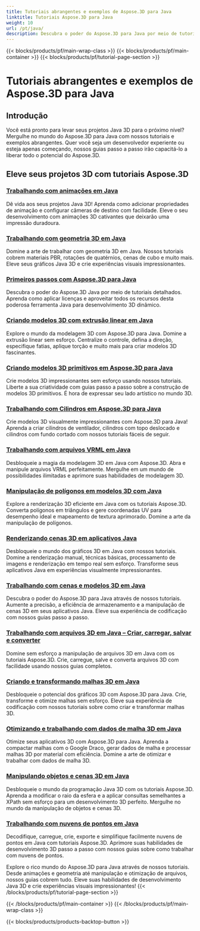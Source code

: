 ```yaml
---
title: Tutoriais abrangentes e exemplos de Aspose.3D para Java
linktitle: Tutoriais Aspose.3D para Java
weight: 10
url: /pt/java/
description: Descubra o poder do Aspose.3D para Java por meio de tutoriais abrangentes. Eleve seus projetos Java 3D com tutoriais sobre animações, geometria, licenciamento e muito mais!
---
```


{{< blocks/products/pf/main-wrap-class >}}
{{< blocks/products/pf/main-container >}}
{{< blocks/products/pf/tutorial-page-section >}}

# Tutoriais abrangentes e exemplos de Aspose.3D para Java

## Introdução

Você está pronto para levar seus projetos Java 3D para o próximo nível? Mergulhe no mundo do Aspose.3D para Java com nossos tutoriais e exemplos abrangentes. Quer você seja um desenvolvedor experiente ou esteja apenas começando, nossos guias passo a passo irão capacitá-lo a liberar todo o potencial do Aspose.3D.

## Eleve seus projetos 3D com tutoriais Aspose.3D

### [Trabalhando com animações em Java](./animations/)

Dê vida aos seus projetos Java 3D! Aprenda como adicionar propriedades de animação e configurar câmeras de destino com facilidade. Eleve o seu desenvolvimento com animações 3D cativantes que deixarão uma impressão duradoura.

### [Trabalhando com geometria 3D em Java](./geometry/)

Domine a arte de trabalhar com geometria 3D em Java. Nossos tutoriais cobrem materiais PBR, rotações de quatérnios, cenas de cubo e muito mais. Eleve seus gráficos Java 3D e crie experiências visuais impressionantes.

### [Primeiros passos com Aspose.3D para Java](./licensing/)

Descubra o poder do Aspose.3D Java por meio de tutoriais detalhados. Aprenda como aplicar licenças e aproveitar todos os recursos desta poderosa ferramenta Java para desenvolvimento 3D dinâmico.

### [Criando modelos 3D com extrusão linear em Java](./linear-extrusion/)

Explore o mundo da modelagem 3D com Aspose.3D para Java. Domine a extrusão linear sem esforço. Centralize o controle, defina a direção, especifique fatias, aplique torção e muito mais para criar modelos 3D fascinantes.

### [Criando modelos 3D primitivos em Aspose.3D para Java](./primitive-3d-models/)

Crie modelos 3D impressionantes sem esforço usando nossos tutoriais. Liberte a sua criatividade com guias passo a passo sobre a construção de modelos 3D primitivos. É hora de expressar seu lado artístico no mundo 3D.

### [Trabalhando com Cilindros em Aspose.3D para Java](./cylinders/)

Crie modelos 3D visualmente impressionantes com Aspose.3D para Java! Aprenda a criar cilindros de ventilador, cilindros com topo deslocado e cilindros com fundo cortado com nossos tutoriais fáceis de seguir.

### [Trabalhando com arquivos VRML em Java](./vrml-files/)

Desbloqueie a magia da modelagem 3D em Java com Aspose.3D. Abra e manipule arquivos VRML perfeitamente. Mergulhe em um mundo de possibilidades ilimitadas e aprimore suas habilidades de modelagem 3D.

### [Manipulação de polígonos em modelos 3D com Java](./polygon/)

Explore a renderização 3D eficiente em Java com os tutoriais Aspose.3D. Converta polígonos em triângulos e gere coordenadas UV para desempenho ideal e mapeamento de textura aprimorado. Domine a arte da manipulação de polígonos.

### [Renderizando cenas 3D em aplicativos Java](./rendering-3d-scenes/)

Desbloqueie o mundo dos gráficos 3D em Java com nossos tutoriais. Domine a renderização manual, técnicas básicas, processamento de imagens e renderização em tempo real sem esforço. Transforme seus aplicativos Java em experiências visualmente impressionantes.

### [Trabalhando com cenas e modelos 3D em Java](./3d-scenes-and-models/)

Descubra o poder do Aspose.3D para Java através de nossos tutoriais. Aumente a precisão, a eficiência de armazenamento e a manipulação de cenas 3D em seus aplicativos Java. Eleve sua experiência de codificação com nossos guias passo a passo.

### [Trabalhando com arquivos 3D em Java – Criar, carregar, salvar e converter](./load-and-save/)

Domine sem esforço a manipulação de arquivos 3D em Java com os tutoriais Aspose.3D. Crie, carregue, salve e converta arquivos 3D com facilidade usando nossos guias completos.

### [Criando e transformando malhas 3D em Java](./transforming-3d-meshes/)

Desbloqueie o potencial dos gráficos 3D com Aspose.3D para Java. Crie, transforme e otimize malhas sem esforço. Eleve sua experiência de codificação com nossos tutoriais sobre como criar e transformar malhas 3D.

### [Otimizando e trabalhando com dados de malha 3D em Java](./3d-mesh-data/)

Otimize seus aplicativos 3D com Aspose.3D para Java. Aprenda a compactar malhas com o Google Draco, gerar dados de malha e processar malhas 3D por material com eficiência. Domine a arte de otimizar e trabalhar com dados de malha 3D.

### [Manipulando objetos e cenas 3D em Java](./3d-objects-and-scenes/)

Desbloqueie o mundo da programação Java 3D com os tutoriais Aspose.3D. Aprenda a modificar o raio da esfera e a aplicar consultas semelhantes a XPath sem esforço para um desenvolvimento 3D perfeito. Mergulhe no mundo da manipulação de objetos e cenas 3D.

### [Trabalhando com nuvens de pontos em Java](./point-clouds/)

Decodifique, carregue, crie, exporte e simplifique facilmente nuvens de pontos em Java com tutoriais Aspose.3D. Aprimore suas habilidades de desenvolvimento 3D passo a passo com nossos guias sobre como trabalhar com nuvens de pontos.

Explore o rico mundo do Aspose.3D para Java através de nossos tutoriais. Desde animações e geometria até manipulação e otimização de arquivos, nossos guias cobrem tudo. Eleve suas habilidades de desenvolvimento Java 3D e crie experiências visuais impressionantes!
{{< /blocks/products/pf/tutorial-page-section >}}

{{< /blocks/products/pf/main-container >}}
{{< /blocks/products/pf/main-wrap-class >}}

{{< blocks/products/products-backtop-button >}}
